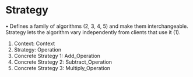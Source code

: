 # Strategy

•	Defines a family of algorithms (2, 3, 4, 5) and make them interchangeable. Strategy lets the algorithm vary independently from clients that use it (1).
1.	Context: Context
2.	Strategy: Operation
3.	Concrete Strategy 1: Add_Operation
4.	Concrete Strategy 2: Subtract_Operation
5.	Concrete Strategy 3: Multiply_Operation
